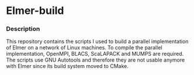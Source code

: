 # Elmer-build

### Description

This repository contains the scripts I used to build a parallel implementation of Elmer on a network of Linux machines. To compile the parallel implementation, OpenMPI, BLACS, ScaLAPACK and MUMPS are required. The scripts use GNU Autotools and therefore they are not usable anymore with Elmer since its build system moved to CMake.
